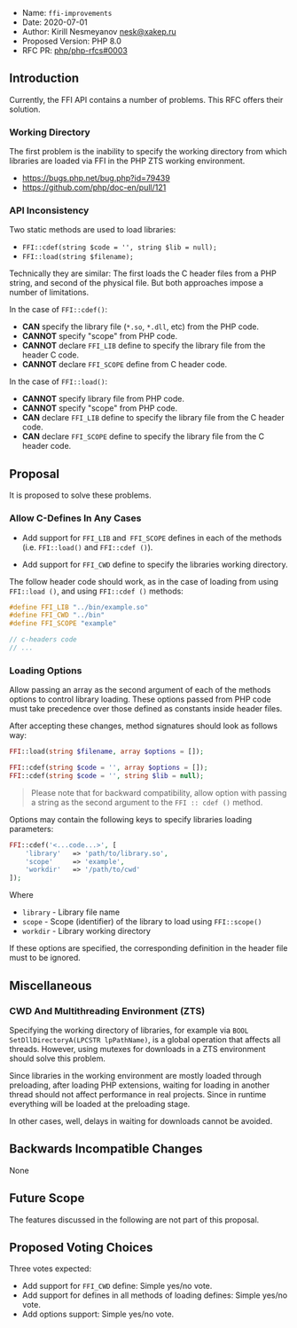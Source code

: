  * Name: `ffi-improvements`
 * Date: 2020-07-01
 * Author: Kirill Nesmeyanov <nesk@xakep.ru>
 * Proposed Version: PHP 8.0
 * RFC PR: [php/php-rfcs#0003](https://github.com/php/php-rfcs/pull/3)

## Introduction

Currently, the FFI API contains a number of problems. This RFC offers their 
solution.

### Working Directory

The first problem is the inability to specify the working directory from which 
libraries are loaded via FFI in the PHP ZTS working environment.

- https://bugs.php.net/bug.php?id=79439
- https://github.com/php/doc-en/pull/121

### API Inconsistency

Two static methods are used to load libraries:
- `FFI::cdef(string $code = '', string $lib = null);`
- `FFI::load(string $filename);`

Technically they are similar: The first loads the C header files from a PHP 
string, and second of the physical file. But both approaches impose a number 
of limitations.

In the case of `FFI::cdef()`:
- **CAN** specify the library file (`*.so`, `*.dll`, etc) from the PHP code.
- **CANNOT** specify "scope" from PHP code.
- **CANNOT** declare `FFI_LIB` define to specify the library file from the header C code.
- **CANNOT** declare `FFI_SCOPE` define from C header code.

In the case of `FFI::load()`:
- **CANNOT** specify library file from PHP code.
- **CANNOT** specify "scope" from PHP code.
- **CAN** declare `FFI_LIB` define to specify the library file from the C header code.
- **CAN** declare `FFI_SCOPE` define to specify the library file from the C header code.

## Proposal

It is proposed to solve these problems.

### Allow C-Defines In Any Cases

- Add support for `FFI_LIB` and` FFI_SCOPE` defines in each of the methods 
(i.e. `FFI::load()` and `FFI::cdef ()`).

- Add support for `FFI_CWD` define to specify the libraries working directory.

The follow header code should work, as in the case of loading from using 
`FFI::load ()`, and using `FFI::cdef ()` methods:

```c
#define FFI_LIB "../bin/example.so"
#define FFI_CWD "../bin"
#define FFI_SCOPE "example"

// c-headers code
// ...
```

### Loading Options

Allow passing an array as the second argument of each of the methods
options to control library loading. These options passed from PHP code must 
take precedence over those defined as constants inside header files.

After accepting these changes, method signatures should look as follows
way:

```php
FFI::load(string $filename, array $options = []);

FFI::cdef(string $code = '', array $options = []);
FFI::cdef(string $code = '', string $lib = null);
```

> Please note that for backward compatibility, allow option with passing a 
> string as the second argument to the `FFI :: cdef ()` method.

Options may contain the following keys to specify libraries loading parameters:

```php
FFI::cdef('<...code...>', [
    'library'   => 'path/to/library.so',
    'scope'     => 'example',
    'workdir'   => '/path/to/cwd'
]);
```

Where
- `library` - Library file name
- `scope` - Scope (identifier) of the library to load using `FFI::scope()`
- `workdir` - Library working directory

If these options are specified, the corresponding definition in the header file 
must to be ignored.

## Miscellaneous

### CWD And Multithreading Environment (ZTS)

Specifying the working directory of libraries, for example via 
`BOOL SetDllDirectoryA(LPCSTR lpPathName)`, is a global operation that affects 
all threads. However, using mutexes for downloads in a ZTS environment should 
solve this problem.

Since libraries in the working environment are mostly loaded through 
preloading, after loading PHP extensions, waiting for loading in another thread 
should not affect performance in real projects. Since in runtime everything 
will be loaded at the preloading stage.

In other cases, well, delays in waiting for downloads cannot be avoided.

## Backwards Incompatible Changes

None

## Future Scope

The features discussed in the following are not part of this proposal.

## Proposed Voting Choices

Three votes expected:

- Add support for `FFI_CWD` define: Simple yes/no vote.
- Add support for defines in all methods of loading defines: Simple yes/no vote.
- Add options support: Simple yes/no vote.
